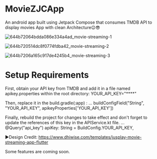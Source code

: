 # MovieZJCApp
An android app built using Jetpack Compose that consumes TMDB API to display movies App with clean Architecture😉😎

![644b72064bdda086e334a4ad_movie-streaming-1](https://github.com/meshramaravind/MovieZJCApp/assets/25154589/a442b4af-66d3-4d9f-92d3-8feac8cf00a3)

![644b720514dc8f0774fdba42_movie-streaming-2](https://github.com/meshramaravind/MovieZJCApp/assets/25154589/40d0fad2-245f-463f-94d6-5c8767ce54dd)

![644b7206a165c917de4245b4_movie-streaming-3](https://github.com/meshramaravind/MovieZJCApp/assets/25154589/30234962-f754-4c8e-afa1-08f2e2671044)

# Setup Requirements
First, obtain your API key from TMDB and add it in a file named apikey.properties within the root directory:
YOUR_API_KEY="****"


Then, replace it in the build.gradle(:app) :
...
buildConfigField("String", "YOUR_API_KEY", apikeyProperties['YOUR_API_KEY'])

Finally, rebuild the project for changes to take effect and don't forget to update the references of this key in the APIService.kt file.
...
@Query("api_key") apiKey: String = BuildConfig.YOUR_API_KEY,


►Design Credit: https://www.dhiwise.com/templates/jusplay-movie-streaming-app-flutter

Some features are coming soon.

